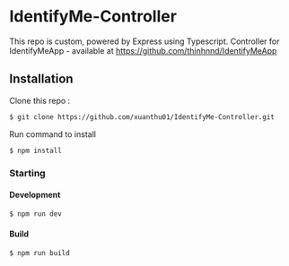 # IdentifyMe-Controller
This repo is custom, powered by Express using Typescript.
Controller for IdentifyMeApp - available at https://github.com/thinhnnd/IdentifyMeApp
## Installation
Clone this repo : 
```bash
$ git clone https://github.com/xuanthu01/IdentifyMe-Controller.git
```
Run command to install
```bash
$ npm install
```
### Starting
#### Development
```bash
$ npm run dev
```
#### Build
```bash
$ npm run build
```
